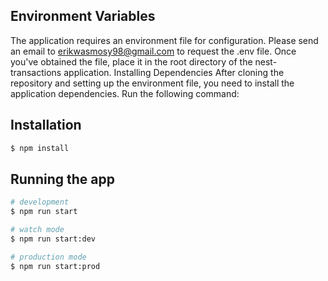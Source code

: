 ## Environment Variables
The application requires an environment file for configuration. Please send an email to erikwasmosy98@gmail.com to request the .env file. Once you've obtained the file, place it in the root directory of the nest-transactions application.
Installing Dependencies
After cloning the repository and setting up the environment file, you need to install the application dependencies. Run the following command:
## Installation

```bash
$ npm install
```

## Running the app

```bash
# development
$ npm run start

# watch mode
$ npm run start:dev

# production mode
$ npm run start:prod
```

